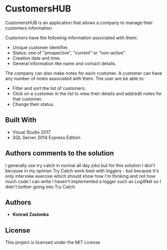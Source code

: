 # CustomersHUB

CustomersHUB is an application that allows a company to manage their customers
information.

Customers have the following information associated with them:
* Unique customer identifier.
* Status: one of "prospective", "current" or "non-active".
* Creation date and time.
* General information like name and contact details.

The company can also make notes for each customer. A customer can have any number of
notes associated with them.
The user are be able to:
* Filter and sort the list of customers.
* Click on a customer in the list to view their details and add/edit notes for that
customer.
* Change their status.


## Built With

* Visual Studio 2017
* SQL Server 2014 Express Edition

## Authors comments to the solution

I generally use try catch in normal all day jobs but for this solution I don't because in my opinion 
Try Catch work best with loggers - but because it's only interview exercise which should show how 
I'm thinking and not how much code I can write I haven't implemented a logger such as Log4Net so I 
didn't bother going into Try Catch.

## Authors

* **Konrad Zaslonka**

## License

This project is licensed under the MIT License
